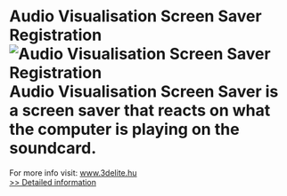 # Audio Visualisation Screen Saver Registration<br />![Audio Visualisation Screen Saver Registration](https://mycommerce.akamaized.net/api/pimages/P300186562/BIG/300186562.PNG)<br />Audio Visualisation Screen Saver is a screen saver that reacts on what the computer is playing on the soundcard.

For more info visit: www.3delite.hu<br />[>> Detailed information](https://secure.shareit.com/shareit/product.html?productid=300186562&affiliateid=200057808)